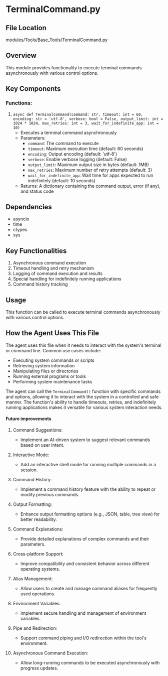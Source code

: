 # TerminalCommand.py

## File Location
modules/Tools/Base_Tools/TerminalCommand.py

## Overview
This module provides functionality to execute terminal commands asynchronously with various control options.

## Key Components

### Functions:
1. `async def TerminalCommand(command: str, timeout: int = 60, encoding: str = 'utf-8', verbose: bool = False, output_limit: int = 1024 * 1024, max_retries: int = 3, wait_for_indefinite_app: int = 10)`
   - Executes a terminal command asynchronously
   - Parameters:
     - `command`: The command to execute
     - `timeout`: Maximum execution time (default: 60 seconds)
     - `encoding`: Output encoding (default: 'utf-8')
     - `verbose`: Enable verbose logging (default: False)
     - `output_limit`: Maximum output size in bytes (default: 1MB)
     - `max_retries`: Maximum number of retry attempts (default: 3)
     - `wait_for_indefinite_app`: Wait time for apps expected to run indefinitely (default: 10 seconds)
   - Returns: A dictionary containing the command output, error (if any), and status code

## Dependencies
- asyncio
- time
- ctypes
- sys

## Key Functionalities
1. Asynchronous command execution
2. Timeout handling and retry mechanism
3. Logging of command execution and results
4. Special handling for indefinitely running applications
5. Command history tracking

## Usage
This function can be called to execute terminal commands asynchronously with various control options.

## How the Agent Uses This File
The agent uses this file when it needs to interact with the system's terminal or command line. Common use cases include:
- Executing system commands or scripts
- Retrieving system information
- Manipulating files or directories
- Running external programs or tools
- Performing system maintenance tasks

The agent can call the `TerminalCommand()` function with specific commands and options, allowing it to interact with the system in a controlled and safe manner. The function's ability to handle timeouts, retries, and indefinitely running applications makes it versatile for various system interaction needs.

#### Future improvements


1. Command Suggestions:
   - Implement an AI-driven system to suggest relevant commands based on user intent.

2. Interactive Mode:
   - Add an interactive shell mode for running multiple commands in a session.

3. Command History:
   - Implement a command history feature with the ability to repeat or modify previous commands.

4. Output Formatting:
   - Enhance output formatting options (e.g., JSON, table, tree view) for better readability.

5. Command Explanations:
   - Provide detailed explanations of complex commands and their parameters.

6. Cross-platform Support:
   - Improve compatibility and consistent behavior across different operating systems.

7. Alias Management:
   - Allow users to create and manage command aliases for frequently used operations.

8. Environment Variables:
   - Implement secure handling and management of environment variables.

9. Pipe and Redirection:
   - Support command piping and I/O redirection within the tool's environment.

10. Asynchronous Command Execution:
    - Allow long-running commands to be executed asynchronously with progress updates.
